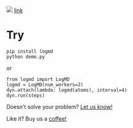 <img src='demo.gif'>
<a href="https://rcsb.ai/logmd/3d090180" target="_blank">link</a>

# Try
```
pip install logmd
python demo.py
```
or
```
from logmd import LogMD
logmd = LogMD(num_workers=2)
dyn.attach(lambda: logmd(atoms), interval=4)
dyn.run(steps)
```
Doesn't solve your problem? <a href="https://calendly.com/alexander-mathiasen/vchat">Let us know!</a>

Like it? Buy us a <a href="https://studio.buymeacoffee.com/auth/oauth_callback?is_signup=" target="_blank">coffee!</a>
